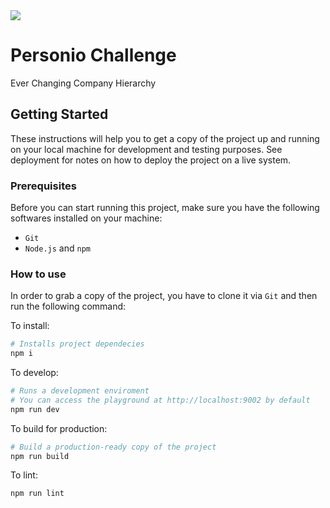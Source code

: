 <img style="width=10em; max-width:10em;" src="https://www.personio.de/wp-content/uploads/2017/11/personio_logo.svg" />

# Personio Challenge

Ever Changing Company Hierarchy

## Getting Started
These instructions will help you to get a copy of the project up and running on your local machine for development and testing purposes. See deployment for notes on how to deploy the project on a live system.

### Prerequisites
Before you can start running this project, make sure you have the following softwares installed on your machine:

- `Git`
- `Node.js` and `npm`

### How to use
In order to grab a copy of the project, you have to clone it via `Git` and then run the following command:

To install:
```bash
# Installs project dependecies
npm i
```

To develop:
```bash
# Runs a development enviroment
# You can access the playground at http://localhost:9002 by default
npm run dev
```

To build for production:

```bash
# Build a production-ready copy of the project
npm run build
```

To lint:

```bash
npm run lint
```
